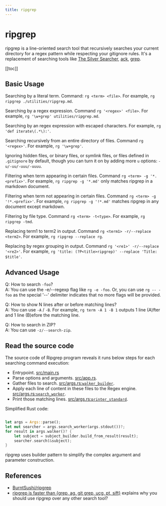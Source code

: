 ```yaml
---
title: ripgrep
---
```


# ripgrep

ripgrep is a line-oriented search tool that recursively searches your current directory for a regex pattern while respecting your gitignore rules. It's a replacement of searching tools like [The Silver Searcher](https://geoff.greer.fm/ag/), [ack](https://beyondgrep.com/), [grep](http://linuxcommand.org/lc3_man_pages/grep1.html).

[[toc]]

## Basic Usage

Searching by a literal term. Command: `rg <term> <file>`. For example, `rg ripgrep ./utilities/ripgrep.md`.

Searching by a regex expression. Command `rg '<regex>' <file>`. For example, `rg '\w+grep' utilities/ripgrep.md`.

Searching by an regex expression with escaped characters. For example, `rg 'def iterate\(.*\):'`.

Searching recursively from an entire directory of files. Command `rg '<regex>'`. For example, `rg '\w+grep'`.

Ignoring hidden files, or binary files, or symlink files, or files defined in `.gitignore` by default, though you can turn it on by adding more `u` options: `-u/-uu/-uuu/-uuuu`.

Filtering when term appearing in certain files. Command `rg <term> -g '*.<prefix>'`. For example, `rg ripgrep -g '*.md'` only matches ripgrep in a markdown document.

Filtering when term not appearing in certain files. Command `rg <term> -g '!*.<prefix>'`. For example, `rg ripgrep -g '!*.md'` matches ripgrep in any document except markdown.

Filtering by file type. Command `rg <term> -t<type>`. For example, `rg ripgrep -tmd`.

Replacing term1 to term2 in output. Command `rg <term1> -r/--replace <term2>`. For example, `rg ripgrep --replace rg`.

Replacing by regex grouping in output. Command `rg '<re1>' -r/--replace '<re2>'`. For example, `rg 'title: (?P<title>ripgrep)' --replace 'Title: $title'`.

## Advanced Usage

Q: How to search `-foo`?\
A: You can use the -e/--regexp flag like `rg -e -foo`. Or, you can use `rg -- -foo` as the special '--' delimiter indicates that no more flags will be provided.

Q: How to show N lines after or before matching lines?\
A: You can use `-A` / `-B`. For example, `rg term -A 1 -B 1` outputs 1 line (A)fter and 1 line (B)efore the matching line.

Q: How to search in ZIP?\
A: You can use `-z/--search-zip`.

## Read the source code

The source code of Ripgrep program reveals it runs below steps for each searching command execution:

* Entrypoint. [src/main.rs](https://github.com/BurntSushi/ripgrep/blob/master/src/main.rs)
* Parse options and arguments. [src/app.rs](https://github.com/BurntSushi/ripgrep/blob/master/src/app.rs).
* Gather files to search. [src/args.rs:`walker_builder`](https://github.com/BurntSushi/ripgrep/blob/master/src/args.rs).
* Apply each line of content in these files to the Regex engine. [src/args.rs:`search_worker`](https://github.com/BurntSushi/ripgrep/blob/master/src/args.rs).
* Print those matching lines. [src/args.rs:`printer_standard`](https://github.com/BurntSushi/ripgrep/blob/master/src/args.rs).

Simplified Rust code:

```rust

let args = Args::parse();
let mut searcher = args.search_worker(args.stdout())?;
for result in args.walker()? {
    let subject = subject_builder.build_from_result(result);
    searcher.search(&subject);
}
```

ripgrep uses builder pattern to simplify the complex argument and parameter construction.


## References

* [BurntSushi/ripgrep](https://github.com/BurntSushi/ripgrep)
* [ripgrep is faster than {grep, ag, git grep, ucg, pt, sift}](https://blog.burntsushi.net/ripgrep/) explains why you should use ripgrep over any other search tool?

